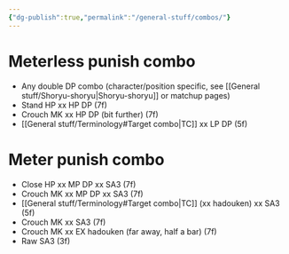 ```yaml
---
{"dg-publish":true,"permalink":"/general-stuff/combos/"}
---
```


# Meterless punish combo
- Any double DP combo (character/position specific, see [[General stuff/Shoryu-shoryu\|Shoryu-shoryu]] or matchup pages)
- Stand HP xx HP DP (7f)
- Crouch MK xx HP DP (bit further) (7f)
- [[General stuff/Terminology#Target combo\|TC]] xx LP DP (5f)
# Meter punish combo
- Close HP xx MP DP xx SA3 (7f)
- Crouch MK xx MP DP xx SA3 (7f)
- [[General stuff/Terminology#Target combo\|TC]] (xx hadouken) xx SA3 (5f)
- Crouch MK xx SA3 (7f)
- Crouch MK xx EX hadouken (far away, half a bar) (7f)
- Raw SA3 (3f)
